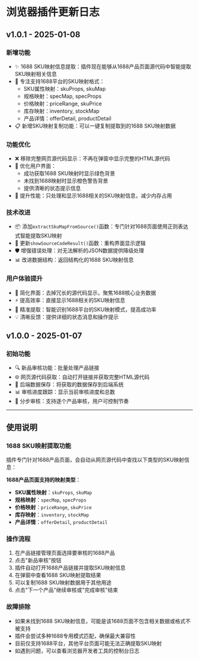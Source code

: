 # 浏览器插件更新日志

## v1.0.1 - 2025-01-08

### 新增功能
- ✨ 1688 SKU映射信息提取：插件现在能够从1688产品页面源代码中智能提取SKU映射相关信息
- 🎯 专注支持1688平台的SKU映射格式：
  - SKU属性映射：skuProps, skuMap
  - 规格映射：specMap, specProps
  - 价格映射：priceRange, skuPrice
  - 库存映射：inventory, stockMap
  - 产品详情：offerDetail, productDetail
- 📋 新增SKU映射复制功能：可以一键复制提取到的1688 SKU映射数据

### 功能优化
- ❌ 移除完整网页源代码显示：不再在弹窗中显示完整的HTML源代码
- 🎨 优化用户界面：
  - 成功获取1688 SKU映射时显示绿色背景
  - 未找到1688映射时显示橙色警告背景
  - 提供清晰的状态提示信息
- 🚀 提升性能：只处理和显示1688相关的SKU映射信息，减少内存占用

### 技术改进
- 📦 添加`extractSkuMapFromSource()`函数：专门针对1688页面使用正则表达式智能提取SKU映射
- 🔧 更新`showSourceCodeResult()`函数：重构界面显示逻辑
- 🛡️ 增强错误处理：对无法解析的JSON数据提供降级处理
- 📊 改进数据结构：返回结构化的1688 SKU映射信息

### 用户体验提升
- 📱 简化界面：去掉冗长的源代码显示，聚焦1688核心业务数据
- ⚡ 提高效率：直接显示1688相关的SKU映射信息
- 🎯 精准提取：智能识别1688平台的SKU映射模式，提高成功率
- 💡 清晰反馈：提供详细的状态消息和操作提示

## v1.0.0 - 2025-01-07

### 初始功能
- 🔍 新品审核功能：批量处理产品链接
- 🌐 网页源代码获取：自动打开链接并获取完整HTML源代码
- 💾 后端数据保存：将获取的数据保存到后端系统
- 📊 审核进度跟踪：显示当前审核进度和总数
- 🔄 分步审核：支持逐个产品审核，用户可控制节奏

---

## 使用说明

### 1688 SKU映射提取功能
插件专门针对1688产品页面，会自动从网页源代码中查找以下类型的SKU映射信息：

**1688产品页面支持的映射类型**：
- **SKU属性映射**：`skuProps`, `skuMap`
- **规格映射**：`specMap`, `specProps`
- **价格映射**：`priceRange`, `skuPrice`
- **库存映射**：`inventory`, `stockMap`
- **产品详情**：`offerDetail`, `productDetail`

### 操作流程
1. 在产品链接管理页面选择要审核的1688产品
2. 点击"新品审核"按钮
3. 插件自动打开1688产品链接并提取SKU映射信息
4. 在弹窗中查看1688 SKU映射提取结果
5. 可以复制1688 SKU映射数据用于其他用途
6. 点击"下一个产品"继续审核或"完成审核"结束

### 故障排除
- 如果未找到1688 SKU映射信息，可能是该1688页面不包含相关数据或格式不被支持
- 插件会尝试多种1688专用模式匹配，确保最大兼容性
- 目前仅支持1688平台，其他平台页面可能无法正确提取SKU映射
- 如遇到问题，可以查看浏览器开发者工具的控制台日志 